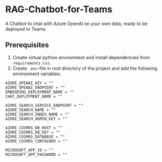 # RAG-Chatbot-for-Teams
A Chatbot to chat with Azure OpenAI on your own data, ready to be deployed to Teams

## Prerequisites
1. Create virtual python environment and install dependencies from `requirements.txt`.
2. Create `.env`-file in root directory of the project and add the following environment variables:
```
AZURE_OPENAI_KEY = "" 
AZURE_OPENAI_ENDPOINT = ""
EMBEDDING_DEPLOYMENT_NAME = ""
CHAT_DEPLOYMENT_NAME = ""

AZURE_SEARCH_SERVICE_ENDPOINT = ""
AZURE_SEARCH_NAME = ""
AZURE_SEARCH_INDEX_NAME = ""
AZURE_SEARCH_ADMIN_KEY = ""

AZURE_COSMOS_DB_HOST = ""
AZURE_COSMOS_DB_KEY = ""
AZURE_COSMOS_DATABASE = ""
AZURE_COSMOS_CONTAINER = ""

MICROSOFT_APP_ID = ""
MICROSOFT_APP_PASSWORD = ""
```